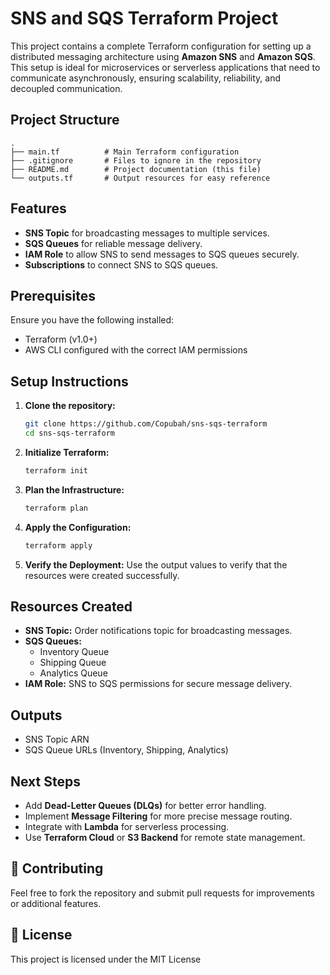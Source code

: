 # SNS and SQS Terraform Project

This project contains a complete Terraform configuration for setting up a distributed messaging architecture using **Amazon SNS** and **Amazon SQS**. This setup is ideal for microservices or serverless applications that need to communicate asynchronously, ensuring scalability, reliability, and decoupled communication.

##  Project Structure

```
.
├── main.tf          # Main Terraform configuration
├── .gitignore       # Files to ignore in the repository
├── README.md        # Project documentation (this file)
└── outputs.tf       # Output resources for easy reference
```

## Features

- **SNS Topic** for broadcasting messages to multiple services.
- **SQS Queues** for reliable message delivery.
- **IAM Role** to allow SNS to send messages to SQS queues securely.
- **Subscriptions** to connect SNS to SQS queues.

##  Prerequisites

Ensure you have the following installed:
- Terraform (v1.0+)
- AWS CLI configured with the correct IAM permissions

##  Setup Instructions

1. **Clone the repository:**
   ```bash
   git clone https://github.com/Copubah/sns-sqs-terraform
   cd sns-sqs-terraform
   ```

2. **Initialize Terraform:**
   ```bash
   terraform init
   ```

3. **Plan the Infrastructure:**
   ```bash
   terraform plan
   ```

4. **Apply the Configuration:**
   ```bash
   terraform apply
   ```

5. **Verify the Deployment:**
   Use the output values to verify that the resources were created successfully.

## Resources Created

- **SNS Topic:** Order notifications topic for broadcasting messages.
- **SQS Queues:**
  - Inventory Queue
  - Shipping Queue
  - Analytics Queue
- **IAM Role:** SNS to SQS permissions for secure message delivery.

##  Outputs

- SNS Topic ARN
- SQS Queue URLs (Inventory, Shipping, Analytics)

##  Next Steps

- Add **Dead-Letter Queues (DLQs)** for better error handling.
- Implement **Message Filtering** for more precise message routing.
- Integrate with **Lambda** for serverless processing.
- Use **Terraform Cloud** or **S3 Backend** for remote state management.

## 🤝 Contributing
Feel free to fork the repository and submit pull requests for improvements or additional features.

## 📝 License
This project is licensed under the MIT License 